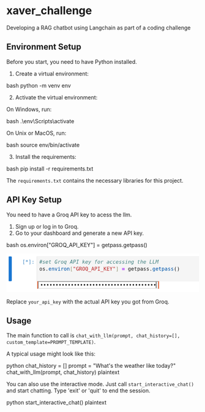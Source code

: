 # xaver_challenge
Developing a RAG chatbot using Langchain  as part of a coding challenge

## Environment Setup

Before you start, you need to have Python installed.  

1. Create a virtual environment:

bash
python -m venv env


2. Activate the virtual environment:

On Windows, run:

bash
.\env\Scripts\activate

On Unix or MacOS, run:

bash
source env/bin/activate


3. Install the requirements:

bash
pip install -r requirements.txt


The `requirements.txt`  contains the necessary libraries for this project.

## API Key Setup

You need to have a Groq API key to acess the llm. 

1. Sign up or log in to Groq.
2. Go to your dashboard and generate a new API key.

bash
os.environ["GROQ_API_KEY"] = getpass.getpass()


![API Image](API.png)



Replace `your_api_key` with the actual API key you got from Groq.

## Usage

The main function to call is `chat_with_llm(prompt, chat_history=[], custom_template=PROMPT_TEMPLATE)`. 

A typical usage might look like this:

python
chat_history = []
prompt = "What's the weather like today?"
chat_with_llm(prompt, chat_history)
plaintext

You can also use the interactive mode. Just call `start_interactive_chat()` and start chatting. Type 'exit' or 'quit' to end the session.

python
start_interactive_chat()
plaintext

